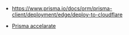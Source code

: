 - https://www.prisma.io/docs/orm/prisma-client/deployment/edge/deploy-to-cloudflare

- [Prisma accelarate](https://www.prisma.io/data-platform/accelerate)
